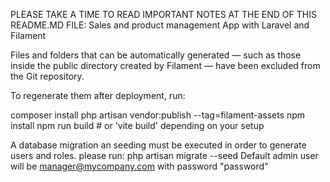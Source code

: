 PLEASE TAKE A TIME TO READ IMPORTANT NOTES AT THE END OF THIS README.MD FILE:
Sales and product management App with Laravel and Filament

Files and folders that can be automatically generated — such as those inside the public directory created by Filament — have been excluded from the Git repository.

To regenerate them after deployment, run:

composer install
php artisan vendor:publish --tag=filament-assets
npm install
npm run build  # or 'vite build' depending on your setup

A database migration an seeding must be executed in order to generate users and roles. 
please run: php artisan migrate --seed
Default admin user will be manager@mycompany.com with password "password"